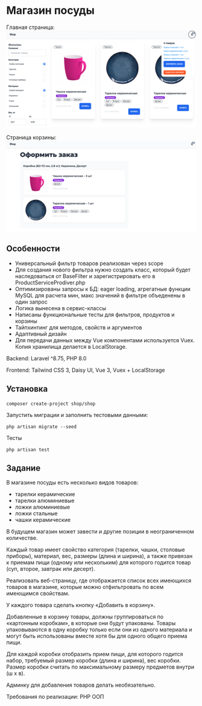 # Магазин посуды

Главная страница:
![Главная страница](img.png)

Страница корзины:
![Корзина](img_1.png)

## Особенности
- Универсальный фильтр товаров реализован через scope
- Для создания нового фильтра нужно создать класс, который будет наследоваться от BaseFilter и зарегистрировать его в ProductServiceProdiver.php
- Оптимизированы запросы к БД: eager loading, агрегатные функции MySQL для расчета мин, макс значений в фильтре объеденены в один запрос
- Логика вынесена в сервис-классы
- Написаны функциональные тесты для фильтров, продуктов и корзины
- Тайпхинтинг для методов, свойств и аргументов
- Адаптивный дизайн
- Для передачи данных между Vue компонентами используется Vuex. Копия хранилища делается в LocalStorage.

Backend: Laravel ^8.75, PHP 8.0

Frontend:
Tailwind CSS 3,
Daisy UI,
Vue 3,
Vuex + LocalStorage

## Установка
```
composer create-project shop/shop
```

Запустить миграции и заполнить тестовыми данными:
```
php artisan migrate --seed
```
Тесты
```
php artisan test
```
## Задание
В магазине посуды есть несколько видов товаров:
- тарелки керамические
- тарелки алюминиевые
- ложки алюминиевые
- ложки стальные
- чашки керамические

В будущем магазин может завести и другие позиции в неограниченном количестве.

Каждый товар имеет свойство категория (тарелки, чашки, столовые приборы), материал, вес, размеры (длина и ширина), а также привязан к приемам пищи (одному или нескольким) для которого годится товар (суп, второе, завтрак или десерт).

Реализовать веб-страницу, где отображается список всех имеющихся товаров в магазине, которые можно отфильтровать по всем имеющимся свойствам.

У каждого товара сделать кнопку «Добавить в корзину».

Добавленные в корзину товары, должны группироваться по «картонным коробкам», в которые они будут упакованы. Товары упаковываются в одну коробку только если они из одного материала и могут быть использованы вместе хотя бы для одного общего приема пищи.

Для каждой коробки отобразить прием пищи, для которого годится набор, требуемый размер коробки (длина и ширина), вес коробки. Размер коробки считать по максимальному размеру предметов внутри (ш x в).

Админку для добавления товаров делать необязательно.

Требования по реализации: PHP ООП
